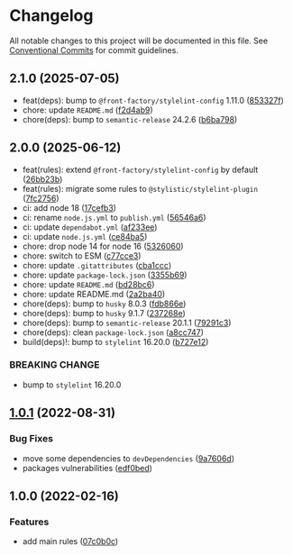 # Changelog

All notable changes to this project will be documented in this file. See [Conventional Commits](https://conventionalcommits.org) for commit guidelines.

## 2.1.0 (2025-07-05)

* feat(deps): bump to `@front-factory/stylelint-config` 1.11.0 ([853327f](https://github.com/unsass/stylelint-config-unsass/commit/853327f))
* chore: update `README.md` ([f2d4ab9](https://github.com/unsass/stylelint-config-unsass/commit/f2d4ab9))
* chore(deps): bump to `semantic-release` 24.2.6 ([b6ba798](https://github.com/unsass/stylelint-config-unsass/commit/b6ba798))

## 2.0.0 (2025-06-12)

* feat(rules): extend `@front-factory/stylelint-config` by default ([26bb23b](https://github.com/unsass/stylelint-config-unsass/commit/26bb23b))
* feat(rules): migrate some rules to `@stylistic/stylelint-plugin` ([7fc2756](https://github.com/unsass/stylelint-config-unsass/commit/7fc2756))
* ci: add node 18 ([17cefb3](https://github.com/unsass/stylelint-config-unsass/commit/17cefb3))
* ci: rename `node.js.yml` to `publish.yml` ([56546a6](https://github.com/unsass/stylelint-config-unsass/commit/56546a6))
* ci: update `dependabot.yml` ([af233ee](https://github.com/unsass/stylelint-config-unsass/commit/af233ee))
* ci: update `node.js.yml` ([ce84ba5](https://github.com/unsass/stylelint-config-unsass/commit/ce84ba5))
* chore: drop node 14 for node 16 ([5326060](https://github.com/unsass/stylelint-config-unsass/commit/5326060))
* chore: switch to ESM ([c77cce3](https://github.com/unsass/stylelint-config-unsass/commit/c77cce3))
* chore: update `.gitattributes` ([cba1ccc](https://github.com/unsass/stylelint-config-unsass/commit/cba1ccc))
* chore: update `package-lock.json` ([3355b69](https://github.com/unsass/stylelint-config-unsass/commit/3355b69))
* chore: update `README.md` ([bd28bc6](https://github.com/unsass/stylelint-config-unsass/commit/bd28bc6))
* chore: update README.md ([2a2ba40](https://github.com/unsass/stylelint-config-unsass/commit/2a2ba40))
* chore(deps): bump to `husky` 8.0.3 ([fdb866e](https://github.com/unsass/stylelint-config-unsass/commit/fdb866e))
* chore(deps): bump to `husky` 9.1.7 ([237268e](https://github.com/unsass/stylelint-config-unsass/commit/237268e))
* chore(deps): bump to `semantic-release` 20.1.1 ([79291c3](https://github.com/unsass/stylelint-config-unsass/commit/79291c3))
* chore(deps): clean `package-lock.json` ([a8cc747](https://github.com/unsass/stylelint-config-unsass/commit/a8cc747))
* build(deps)!: bump to `stylelint` 16.20.0 ([b727e12](https://github.com/unsass/stylelint-config-unsass/commit/b727e12))


### BREAKING CHANGE

* bump to `stylelint` 16.20.0

## [1.0.1](https://github.com/unsass/stylelint-config-unsass/compare/v1.0.0...v1.0.1) (2022-08-31)


### Bug Fixes

* move some dependencies to `devDependencies` ([9a7606d](https://github.com/unsass/stylelint-config-unsass/commit/9a7606dd810266af1522f30f0d944f9b1b87fcb6))
* packages vulnerabilities ([edf0bed](https://github.com/unsass/stylelint-config-unsass/commit/edf0bedd74288cf57fdf3a3593ec9d78ac7be964))

## 1.0.0 (2022-02-16)


### Features

* add main rules ([07c0b0c](https://github.com/unsass/stylelint-config-unsass/commit/07c0b0cc176c09e153a184b8c70d35ebf8ddccca))
